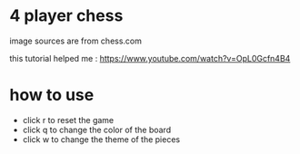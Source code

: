 # 4 player chess

image sources are from chess.com

this tutorial helped me : 
  https://www.youtube.com/watch?v=OpL0Gcfn4B4
  
# how to use 
- click r to reset the game
- click q to change the color of the board 
- click w to change the theme of the pieces
